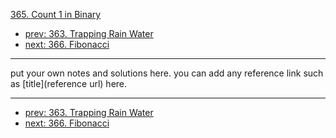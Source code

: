 [365. Count 1 in Binary](http://www.lintcode.com/problem/count-1-in-binary)

- [prev: 363. Trapping Rain Water](363-trapping-rain-water.md)
- [next: 366. Fibonacci](366-fibonacci.md)

---

put your own notes and solutions here.
you can add any reference link such as [title](reference url) here.

---

- [prev: 363. Trapping Rain Water](363-trapping-rain-water.md)
- [next: 366. Fibonacci](366-fibonacci.md)
